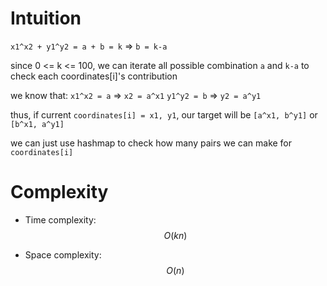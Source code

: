 # Intuition

`x1^x2 + y1^y2 = a + b = k` => `b = k-a`

since 0 <= k <= 100, we can iterate all possible combination `a` and `k-a` to check each coordinates[i]'s contribution

we know that:
`x1^x2 = a` => `x2 = a^x1`
`y1^y2 = b` => `y2 = a^y1`

thus, if current `coordinates[i] = x1, y1`, our target will be `[a^x1, b^y1]` or `[b^x1, a^y1]`

we can just use hashmap to check how many pairs we can make for `coordinates[i]`

# Complexity
- Time complexity:
$$O(kn)$$

- Space complexity:
$$O(n)$$
